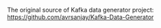 The original source of Kafka data generator project: https://github.com/avrsanjay/Kafka-Data-Generator
